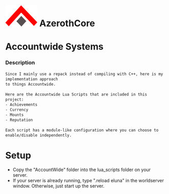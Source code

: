 # ![logo](https://raw.githubusercontent.com/azerothcore/azerothcore.github.io/master/images/logo-github.png) AzerothCore

# Accountwide Systems

### Description

	Since I mainly use a repack instead of compiling with C++, here is my implementation approach
	to things Accountwide.

	Here are the Accountwide Lua Scripts that are included in this project:
	- Achievements
	- Currency
	- Mounts
	- Reputation

  	Each script has a module-like configuration where you can choose to enable/disable independently.


# Setup

- Copy the "AccountWide" folder into the lua_scripts folder on your server.
- If your server is already running, type ".reload eluna" in the worldserver window.  Otherwise, just start up the server.
